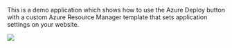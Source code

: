 This is a demo application which shows how to use the Azure Deploy button with a custom Azure Resource Manager template that sets application settings on your website. 

<a href="https://azuredeploy.net/" target="_blank">
    <img src="http://azuredeploy.net/deploybutton.png"/>
</a>
